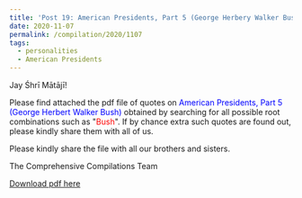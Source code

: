 ```yaml
---
title: 'Post 19: American Presidents, Part 5 (George Herbery Walker Bush)'
date: 2020-11-07
permalink: /compilation/2020/1107
tags:
  - personalities
  - American Presidents
---
```

Jay Śhrī Mātājī!

Please find attached the pdf file of quotes on <font color="blue">American Presidents, Part 5 (George Herbert Walker Bush)</font> obtained by searching for all possible root combinations such as "<font color="red">Bush</font>". If by chance extra such quotes are found out, please kindly share them with all of us.<br>

Please kindly share the file with all our brothers and sisters.  

The Comprehensive Compilations Team

[Download pdf here](http://seven-teams.github.io/files/American_Presidents_Part_5_George_Herbert_Walker_Bush.pdf)